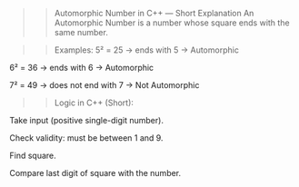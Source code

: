 >> Automorphic Number in C++ — Short Explanation
An Automorphic Number is a number whose square ends with the same number.

>> Examples:
5² = 25 → ends with 5 → Automorphic

6² = 36 → ends with 6 → Automorphic

7² = 49 → does not end with 7 → Not Automorphic

>> Logic in C++ (Short):
>> 
Take input (positive single-digit number).

Check validity: must be between 1 and 9.

Find square.

Compare last digit of square with the number.
